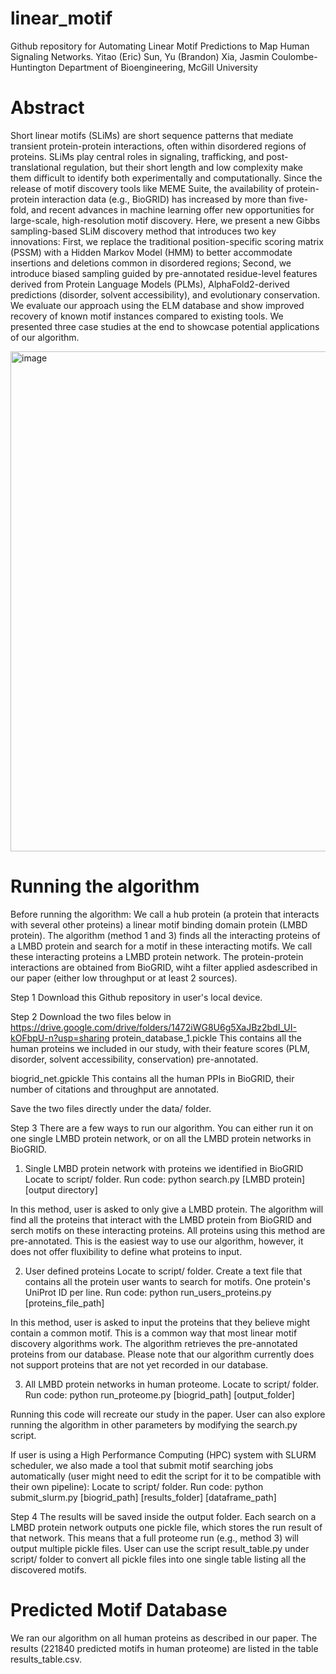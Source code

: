 # linear_motif

Github repository for 
Automating Linear Motif Predictions to Map Human Signaling Networks.
Yitao (Eric) Sun, Yu (Brandon) Xia, Jasmin Coulombe-Huntington
Department of Bioengineering, McGill University

# Abstract
Short linear motifs (SLiMs) are short sequence patterns that mediate transient protein-protein interactions, often within disordered regions of proteins. SLiMs play central roles in signaling, trafficking, and post-translational regulation, but their short length and low complexity make them difficult to identify both experimentally and computationally. Since the release of motif discovery tools like MEME Suite, the availability of protein-protein interaction data (e.g., BioGRID) has increased by more than five-fold, and recent advances in machine learning offer new opportunities for large-scale, high-resolution motif discovery. Here, we present a new Gibbs sampling-based SLiM discovery method that introduces two key innovations: First, we replace the traditional position-specific scoring matrix (PSSM) with a Hidden Markov Model (HMM) to better accommodate insertions and deletions common in disordered regions; Second, we introduce biased sampling guided by pre-annotated residue-level features derived from Protein Language Models (PLMs), AlphaFold2-derived predictions (disorder, solvent accessibility), and evolutionary conservation. We evaluate our approach using the ELM database and show improved recovery of known motif instances compared to existing tools. We presented three case studies at the end to showcase potential applications of our algorithm. 

<img width="1200" height="800" alt="image" src="https://github.com/user-attachments/assets/debcdcef-579a-43c2-a7ad-ec1cf1b0d472" />


# Running the algorithm
Before running the algorithm:
We call a hub protein (a protein that interacts with several other proteins) a linear motif binding domain protein (LMBD protein). The algorithm (method 1 and 3) finds all the interacting proteins of a LMBD protein and search for a motif in these interacting motifs. We call these interacting proteins a LMBD protein network. The protein-protein interactions are obtained from BioGRID, wiht a filter applied asdescribed in our paper (either low throughput or at least 2 sources). 

Step 1
Download this Github repository in user's local device. 

Step 2
Download the two files below in https://drive.google.com/drive/folders/1472iWG8U6g5XaJBz2bdI_UI-kOFbpU-n?usp=sharing
protein_database_1.pickle
This contains all the human proteins we included in our study, with their feature scores (PLM, disorder, solvent accessibility, conservation) pre-annotated.

biogrid_net.gpickle
This contains all the human PPIs in BioGRID, their number of citations and throughput are annotated. 

Save the two files directly under the data/ folder. 

Step 3
There are a few ways to run our algorithm. You can either run it on one single LMBD protein network, or on all the LMBD protein networks in BioGRID.
1. Single LMBD protein network with proteins we identified in BioGRID
Locate to script/ folder.
Run code:
python search.py [LMBD protein] [output directory]

In this method, user is asked to only give a LMBD protein. The algorithm will find all the proteins that interact with the LMBD protein from BioGRID and serch motifs on these interacting proteins. All proteins using this method are pre-annotated. This is the easiest way to use our algorithm, however, it does not offer fluxibility to define what proteins to input. 

2. User defined proteins
Locate to script/ folder.
Create a text file that contains all the protein user wants to search for motifs. One protein's UniProt ID per line.
Run code:
python run_users_proteins.py [proteins_file_path]

In this method, user is asked to input the proteins that they believe might contain a common motif. This is a common way that most linear motif discovery algorithms work. The algorithm retrieves the pre-annotated proteins from our database. Please note that our algorithm currently does not support proteins that are not yet recorded in our database.

3. All LMBD protein networks in human proteome.
Locate to script/ folder.
Run code:
python run_proteome.py [biogrid_path] [output_folder]

Running this code will recreate our study in the paper. User can also explore running the algorithm in other parameters by modifying the search.py script.

If user is using a High Performance Computing (HPC) system with SLURM scheduler, we also made a tool that submit motif searching jobs automatically (user might need to edit the script for it to be compatible with their own pipeline):
Locate to script/ folder.
Run code:
python submit_slurm.py [biogrid_path] [results_folder] [dataframe_path]


Step 4
The results will be saved inside the output folder. Each search on a LMBD protein network outputs one pickle file, which stores the run result of that network. This means that a full proteome run (e.g., method 3) will output multiple pickle files.
User can use the script result_table.py under script/ folder to convert all pickle files into one single table listing all the discovered motifs.



# Predicted Motif Database
We ran our algorithm on all human proteins as described in our paper. The results (221840 predicted motifs in human proteome) are listed in the table results_table.csv.

